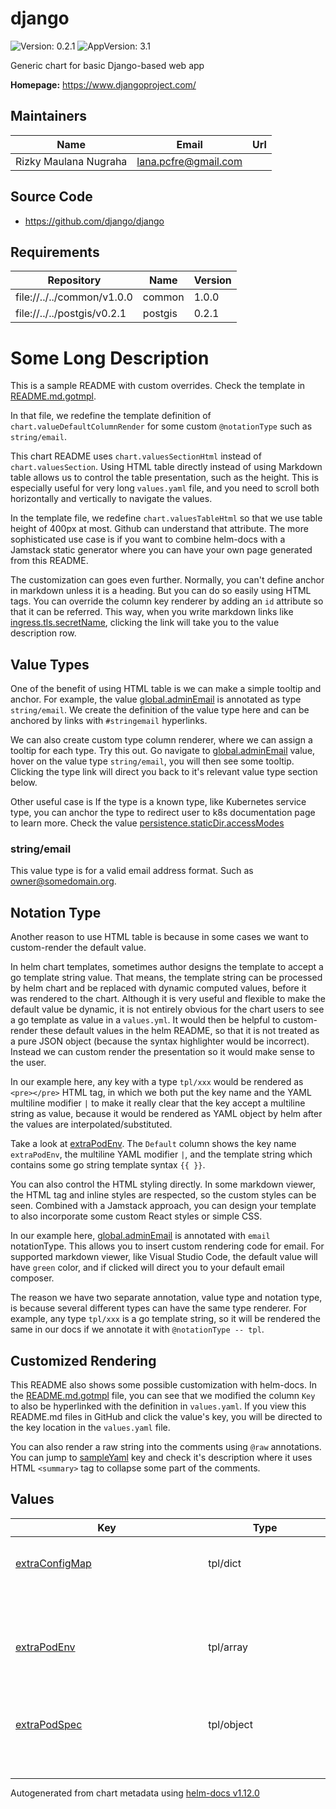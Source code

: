 # django

![Version: 0.2.1](https://img.shields.io/badge/Version-0.2.1-informational?style=flat-square) ![AppVersion: 3.1](https://img.shields.io/badge/AppVersion-3.1-informational?style=flat-square)

Generic chart for basic Django-based web app

**Homepage:** <https://www.djangoproject.com/>

## Maintainers

| Name | Email | Url |
| ---- | ------ | --- |
| Rizky Maulana Nugraha | <lana.pcfre@gmail.com> |  |

## Source Code

* <https://github.com/django/django>

## Requirements

| Repository | Name | Version |
|------------|------|---------|
| file://../../common/v1.0.0 | common | 1.0.0 |
| file://../../postgis/v0.2.1 | postgis | 0.2.1 |

# Some Long Description

This is a sample README with custom overrides.
Check the template in [README.md.gotmpl](README.md.gotmpl).

In that file, we redefine the template definition of `chart.valueDefaultColumnRender`
for some custom `@notationType` such as `string/email`.

This chart README uses `chart.valuesSectionHtml` instead of `chart.valuesSection`.
Using HTML table directly instead of using Markdown table allows us to control the table
presentation, such as the height. This is especially useful for very long `values.yaml` file,
and you need to scroll both horizontally and vertically to navigate the values.

In the template file, we redefine `chart.valuesTableHtml` so that we use table height of
400px at most. Github can understand that attribute. The more sophisticated use case is if you
want to combine helm-docs with a Jamstack static generator where you can have your own page generated
from this README.

The customization can goes even further. Normally, you can't define anchor in markdown unless it is a heading. But you can do so easily using HTML tags.
You can override the column key renderer by adding an `id` attribute so that it can be referred.
This way, when you write markdown links like [ingress.tls.secretName](#ingress--tls--secretName), clicking the link
will take you to the value description row.

## Value Types

One of the benefit of using HTML table is we can make a simple tooltip and anchor.
For example, the value [global.adminEmail](#global--adminEmail) is annotated as type `string/email`. We create
the definition of the value type here and can be anchored by links with `#stringemail` hyperlinks.

We can also create custom type column renderer, where we can assign a tooltip for each type.
Try this out. Go navigate to [global.adminEmail](#global--adminEmail) value, hover on the value type `string/email`, you will then see
some tooltip. Clicking the type link will direct you back to it's relevant value type section below.

Other useful case is If the type is a known type, like
Kubernetes service type, you can anchor the type to redirect user to k8s documentation page to learn more.
Check the value [persistence.staticDir.accessModes](#persistence--staticDir--accessModes)

### string/email

This value type is for a valid email address format. Such as owner@somedomain.org.

## Notation Type

Another reason to use HTML table is because in some cases we want to custom-render the default value.

In helm chart templates, sometimes author designs the template to accept a go template string value.
That means, the template string can be processed by helm chart and be replaced with dynamic computed values, before it was
rendered to the chart. Although it is very useful and flexible to make the default value be dynamic,
it is not entirely obvious for the chart users to see a go template as value in a `values.yml`.
It would then be helpful to custom-render these default values in the helm README, so that it is not
treated as a pure JSON object (because the syntax highlighter would be incorrect).
Instead we can custom render the presentation so it would make sense to the user.

In our example here, any key with a type `tpl/xxx` would be rendered as `<pre></pre>`
HTML tag, in which we both put the key name and the YAML multiline modifier `|` to make
it really clear that the key accept a multiline string as value, because it would be rendered as
YAML object by helm after the values are interpolated/substituted.

Take a look at [extraPodEnv](#extraPodEnv). The `Default` column shows the key name `extraPodEnv`, the multiline YAML
modifier `|`, and the template string which contains some go string template syntax `{{ }}`.

You can also control the HTML styling directly. In some markdown viewer, the HTML tag and inline styles
are respected, so the custom styles can be seen. Combined with a Jamstack approach, you can
design your template to also incorporate some custom React styles or simple CSS.

In our example here, [global.adminEmail](#global--adminEmail) is annotated with `email` notationType.
This allows you to insert custom rendering code for email. For supported markdown viewer, like Visual Studio Code,
the default value will have `green` color, and if clicked will direct you to your default email composer.

The reason we have two separate annotation, value type and notation type, is because several different types
can have the same type renderer. For example, any type `tpl/xxx` is a go template string, so it will be rendered the same
in our docs if we annotate it with `@notationType -- tpl`.

## Customized Rendering

This README also shows some possible customization with helm-docs. In the [README.md.gotmpl](README.md.gotmpl)
file, you can see that we modified the column `Key` to also be hyperlinked with the definition in `values.yaml`.
If you view this README.md files in GitHub and click the value's key, you will be directed to the
key location in the `values.yaml` file.

You can also render a raw string into the comments using `@raw` annotations.
You can jump to [sampleYaml](#sampleYaml) key and check it's description where it
uses HTML `<summary>` tag to collapse some part of the comments.

## Values

<table height="400px" >
	<thead>
		<th>Key</th>
		<th>Type</th>
		<th>Default</th>
		<th>Description</th>
	</thead>
	<tbody>
		<tr>
			<td id="extraConfigMap"><a href="./values.yaml#L111">extraConfigMap</a></td>
			<td>
tpl/dict
</td>
			<td>
				<div style="max-width: 300px;">
<pre lang="tpl">
extraConfigMap: |
 
</pre>
</div>
			</td>
			<td>Define this for extra config map to be included in django-shared-config</td>
		</tr>
		<tr>
			<td id="extraPodEnv"><a href="./values.yaml#L88">extraPodEnv</a></td>
			<td>
tpl/array
</td>
			<td>
				<div style="max-width: 300px;">
<pre lang="tpl">
extraPodEnv: |
  - name: DJANGO_SETTINGS_MODULE
    value: "django.settings"
  - name: DEBUG
    value: {{ .Values.global.debug | quote }}
  - name: ROOT_URLCONF
    value: {{ .Values.global.rootURLConf | quote }}
  - name: MAIN_APP_NAME
    value: {{ .Values.global.mainAppName | quote }}
 
</pre>
</div>
			</td>
			<td>Define this for extra Django environment variables</td>
		</tr>
		<tr>
			<td id="extraPodSpec"><a href="./values.yaml#L100">extraPodSpec</a></td>
			<td>
tpl/object
</td>
			<td>
				<div style="max-width: 300px;">
<pre lang="tpl">
extraPodSpec: |
 
</pre>
</div>
			</td>
			<td>This will be evaluated as pod spec</td>
		</tr>
		<tr>
			<td id="extraSecret"><a href="./values.yaml#L106">extraSecret</a></td>
			<td>
tpl/dict
</td>
			<td>
				<div style="max-width: 300px;">
<pre lang="tpl">
extraSecret: |
 
</pre>
</div>
			</td>
			<td>Define this for extra secrets to be included in django-shared-secret secret</td>
		</tr>
		<tr>
			<td id="extraVolume"><a href="./values.yaml#L125">extraVolume</a></td>
			<td>
tpl/array
</td>
			<td>
				<div style="max-width: 300px;">
<pre lang="tpl">
extraVolume: |
 
</pre>
</div>
			</td>
			<td>Define this for extra volume (in pair with extraVolumeMounts)</td>
		</tr>
		<tr>
			<td id="extraVolumeMounts"><a href="./values.yaml#L116">extraVolumeMounts</a></td>
			<td>
tpl/array
</td>
			<td>
				<div style="max-width: 300px;">
<pre lang="tpl">
extraVolumeMounts: |
 
</pre>
</div>
			</td>
			<td>Define this for extra volume mounts in the pod</td>
		</tr>
		<tr>
			<td id="global"><a href="./values.yaml#L14">global</a></td>
			<td>
object
</td>
			<td>
				<div style="max-width: 300px;">
<pre lang="json">
{
  "adminEmail": "admin@localhost",
  "adminPassword": {
    "value": null,
    "valueFrom": {
      "secretKeyRef": {
        "key": "admin-password",
        "name": null
      }
    }
  },
  "adminUser": "admin",
  "databaseHost": "postgis",
  "databaseName": "django",
  "databasePassword": {
    "value": null,
    "valueFrom": {
      "secretKeyRef": {
        "key": "database-password",
        "name": null
      }
    }
  },
  "databasePort": 5432,
  "databaseUsername": "django_db_user",
  "debug": "False",
  "djangoArgs": "[\"uwsgi\",\"--chdir=${REPO_ROOT}\",\"--module=${MAIN_APP_NAME}.wsgi\",\"--socket=:8000\",\"--http=0.0.0.0:8080\",\"--processes=5\",\"--buffer-size=8192\"]\n",
  "djangoCommand": "[\"/opt/django/scripts/docker-entrypoint.sh\"]\n",
  "djangoSecretKey": {
    "value": null,
    "valueFrom": {
      "secretKeyRef": {
        "key": "django-secret",
        "name": null
      }
    }
  },
  "djangoSettingsModule": "django.settings",
  "existingSecret": "",
  "mainAppName": "django",
  "mediaRoot": "/opt/django/media",
  "nameOverride": "django",
  "rootURLConf": "django.urls",
  "sharedSecretName": "django-shared-secret",
  "siteName": "django",
  "staticRoot": "/opt/django/static"
}
</pre>
</div>
			</td>
			<td>This key name is used for service interconnection between subcharts and parent charts.</td>
		</tr>
		<tr>
			<td id="global--adminEmail"><a href="./values.yaml#L43">global.adminEmail</a></td>
			<td>
<a href="#stringemail" title="
This value type is for a valid email address format. Such as owner@somedomain.org.">string/email</a>
</td>
			<td>
				<div style="max-width: 300px;">
<a href="mailto:admin@localhost" style="color: green;">"admin@localhost"</a>
</div>
			</td>
			<td>Default admin email sender</td>
		</tr>
		<tr>
			<td id="global--adminPassword--value"><a href="./values.yaml#L36">global.adminPassword.value</a></td>
			<td>
string
</td>
			<td>
				<div style="max-width: 300px;">
<pre lang="json">
null
</pre>
</div>
			</td>
			<td>Specify this password value. If not, it will be autogenerated everytime chart upgraded</td>
		</tr>
		<tr>
			<td id="global--adminUser"><a href="./values.yaml#L33">global.adminUser</a></td>
			<td>
string
</td>
			<td>
				<div style="max-width: 300px;">
<pre lang="json">
"admin"
</pre>
</div>
			</td>
			<td>Default super user admin username</td>
		</tr>
		<tr>
			<td id="global--databaseHost"><a href="./values.yaml#L63">global.databaseHost</a></td>
			<td>
string
</td>
			<td>
				<div style="max-width: 300px;">
<pre lang="json">
"postgis"
</pre>
</div>
			</td>
			<td>Django database host location. By default this chart can generate standard postgres chart. So you can leave it as default. If you use external backend,  you must provide the value</td>
		</tr>
		<tr>
			<td id="global--databaseName"><a href="./values.yaml#L61">global.databaseName</a></td>
			<td>
string
</td>
			<td>
				<div style="max-width: 300px;">
<pre lang="json">
"django"
</pre>
</div>
			</td>
			<td>Django database name</td>
		</tr>
		<tr>
			<td id="global--databasePassword--value"><a href="./values.yaml#L55">global.databasePassword.value</a></td>
			<td>
string
</td>
			<td>
				<div style="max-width: 300px;">
<pre lang="json">
null
</pre>
</div>
			</td>
			<td>Specify this password value. If not, it will be autogenerated everytime chart upgraded. If you use external backend, you must provide the value</td>
		</tr>
		<tr>
			<td id="global--databasePort"><a href="./values.yaml#L65">global.databasePort</a></td>
			<td>
int
</td>
			<td>
				<div style="max-width: 300px;">
<pre lang="json">
5432
</pre>
</div>
			</td>
			<td>Django database port. By default this chart can generate standard postgres chart. So you can leave it as default. If you use external backend,  you must provide the value</td>
		</tr>
		<tr>
			<td id="global--databaseUsername"><a href="./values.yaml#L52">global.databaseUsername</a></td>
			<td>
string
</td>
			<td>
				<div style="max-width: 300px;">
<pre lang="json">
"django_db_user"
</pre>
</div>
			</td>
			<td>Database username backend to connect to. If you use external backend, provide the value</td>
		</tr>
		<tr>
			<td id="global--debug"><a href="./values.yaml#L67">global.debug</a></td>
			<td>
string
</td>
			<td>
				<div style="max-width: 300px;">
<pre lang="json">
"False"
</pre>
</div>
			</td>
			<td>Python boolean literal, this will correspond to `DEBUG` environment variable inside the Django container. Useful as a debug switch.</td>
		</tr>
		<tr>
			<td id="global--djangoArgs"><a href="./values.yaml#L30">global.djangoArgs</a></td>
			<td>
tpl/array
</td>
			<td>
				<div style="max-width: 300px;">
<pre lang="tpl">
global.djangoArgs: |
  ["uwsgi","--chdir=${REPO_ROOT}","--module=${MAIN_APP_NAME}.wsgi","--socket=:8000","--http=0.0.0.0:8080","--processes=5","--buffer-size=8192"]
 
</pre>
</div>
			</td>
			<td>The django command args to be passed to entrypoint command</td>
		</tr>
		<tr>
			<td id="global--djangoCommand"><a href="./values.yaml#L26">global.djangoCommand</a></td>
			<td>
tpl/array
</td>
			<td>
				<div style="max-width: 300px;">
<pre lang="tpl">
global.djangoCommand: |
  ["/opt/django/scripts/docker-entrypoint.sh"]
 
</pre>
</div>
			</td>
			<td>The django entrypoint command to execute</td>
		</tr>
		<tr>
			<td id="global--djangoSecretKey--value"><a href="./values.yaml#L46">global.djangoSecretKey.value</a></td>
			<td>
string
</td>
			<td>
				<div style="max-width: 300px;">
<pre lang="json">
null
</pre>
</div>
			</td>
			<td>Specify this Django Secret string value. If not, it will be autogenerated everytime chart upgraded</td>
		</tr>
		<tr>
			<td id="global--djangoSettingsModule"><a href="./values.yaml#L71">global.djangoSettingsModule</a></td>
			<td>
string
</td>
			<td>
				<div style="max-width: 300px;">
<pre lang="json">
"django.settings"
</pre>
</div>
			</td>
			<td>Django settings module to be used</td>
		</tr>
		<tr>
			<td id="global--existingSecret"><a href="./values.yaml#L18">global.existingSecret</a></td>
			<td>
tpl/string
</td>
			<td>
				<div style="max-width: 300px;">
<pre lang="tpl">
global.existingSecret: |
 
</pre>
</div>
			</td>
			<td>Name of existing secret</td>
		</tr>
		<tr>
			<td id="global--mainAppName"><a href="./values.yaml#L69">global.mainAppName</a></td>
			<td>
string
</td>
			<td>
				<div style="max-width: 300px;">
<pre lang="json">
"django"
</pre>
</div>
			</td>
			<td>The main app name to execute. Affects which settings, wsgi, and rootURL to use.</td>
		</tr>
		<tr>
			<td id="global--mediaRoot"><a href="./values.yaml#L77">global.mediaRoot</a></td>
			<td>
path
</td>
			<td>
				<div style="max-width: 300px;">
<pre lang="json">
"/opt/django/media"
</pre>
</div>
			</td>
			<td>Location to the media directory</td>
		</tr>
		<tr>
			<td id="global--rootURLConf"><a href="./values.yaml#L73">global.rootURLConf</a></td>
			<td>
string
</td>
			<td>
				<div style="max-width: 300px;">
<pre lang="json">
"django.urls"
</pre>
</div>
			</td>
			<td>Django root URL conf to be used</td>
		</tr>
		<tr>
			<td id="global--sharedSecretName"><a href="./values.yaml#L20">global.sharedSecretName</a></td>
			<td>
string
</td>
			<td>
				<div style="max-width: 300px;">
<pre lang="json">
"django-shared-secret"
</pre>
</div>
			</td>
			<td>Name of shared secret store that will be generated</td>
		</tr>
		<tr>
			<td id="global--siteName"><a href="./values.yaml#L23">global.siteName</a></td>
			<td>
string
</td>
			<td>
				<div style="max-width: 300px;">
<pre lang="json">
"django"
</pre>
</div>
			</td>
			<td>The site name. It will be used to construct url such as http://django/</td>
		</tr>
		<tr>
			<td id="global--staticRoot"><a href="./values.yaml#L75">global.staticRoot</a></td>
			<td>
path
</td>
			<td>
				<div style="max-width: 300px;">
<pre lang="json">
"/opt/django/static"
</pre>
</div>
			</td>
			<td>Location to the static directory</td>
		</tr>
		<tr>
			<td id="image"><a href="./values.yaml#L2">image</a></td>
			<td>
object
</td>
			<td>
				<div style="max-width: 300px;">
<pre lang="json">
{
  "pullPolicy": "IfNotPresent",
  "registry": "docker.io",
  "repository": "lucernae/django-sample",
  "tag": "3.1"
}
</pre>
</div>
			</td>
			<td>Image map</td>
		</tr>
		<tr>
			<td id="image--pullPolicy"><a href="./values.yaml#L10">image.pullPolicy</a></td>
			<td>
string
</td>
			<td>
				<div style="max-width: 300px;">
<pre lang="json">
"IfNotPresent"
</pre>
</div>
			</td>
			<td>Image pullPolicy</td>
		</tr>
		<tr>
			<td id="image--registry"><a href="./values.yaml#L4">image.registry</a></td>
			<td>
string
</td>
			<td>
				<div style="max-width: 300px;">
<pre lang="json">
"docker.io"
</pre>
</div>
			</td>
			<td>Image registry</td>
		</tr>
		<tr>
			<td id="image--repository"><a href="./values.yaml#L6">image.repository</a></td>
			<td>
string
</td>
			<td>
				<div style="max-width: 300px;">
<pre lang="json">
"lucernae/django-sample"
</pre>
</div>
			</td>
			<td>Image repository</td>
		</tr>
		<tr>
			<td id="image--tag"><a href="./values.yaml#L8">image.tag</a></td>
			<td>
string
</td>
			<td>
				<div style="max-width: 300px;">
<pre lang="json">
"3.1"
</pre>
</div>
			</td>
			<td>Image tag</td>
		</tr>
		<tr>
			<td id="ingress--annotations"><a href="./values.yaml#L155">ingress.annotations</a></td>
			<td>
dict
</td>
			<td>
				<div style="max-width: 300px;">
<pre lang="json">
{}
</pre>
</div>
			</td>
			<td>Custom Ingress annotations</td>
		</tr>
		<tr>
			<td id="ingress--enabled"><a href="./values.yaml#L150">ingress.enabled</a></td>
			<td>
bool
</td>
			<td>
				<div style="max-width: 300px;">
<pre lang="json">
false
</pre>
</div>
			</td>
			<td>Set to true to generate Ingress resource</td>
		</tr>
		<tr>
			<td id="ingress--host"><a href="./values.yaml#L153">ingress.host</a></td>
			<td>
tpl/string
</td>
			<td>
				<div style="max-width: 300px;">
<pre lang="tpl">
ingress.host: |
 
</pre>
</div>
			</td>
			<td>Set custom host name. (DNS name convention)</td>
		</tr>
		<tr>
			<td id="ingress--labels"><a href="./values.yaml#L157">ingress.labels</a></td>
			<td>
dict
</td>
			<td>
				<div style="max-width: 300px;">
<pre lang="json">
{}
</pre>
</div>
			</td>
			<td>Custom Ingress labels</td>
		</tr>
		<tr>
			<td id="ingress--tls--enabled"><a href="./values.yaml#L160">ingress.tls.enabled</a></td>
			<td>
bool
</td>
			<td>
				<div style="max-width: 300px;">
<pre lang="json">
false
</pre>
</div>
			</td>
			<td>Set to true to enable HTTPS</td>
		</tr>
		<tr>
			<td id="ingress--tls--secretName"><a href="./values.yaml#L162">ingress.tls.secretName</a></td>
			<td>
string
</td>
			<td>
				<div style="max-width: 300px;">
<pre lang="json">
"django-tls"
</pre>
</div>
			</td>
			<td>You must provide a secret name where the TLS cert is stored</td>
		</tr>
		<tr>
			<td id="labels"><a href="./values.yaml#L81">labels</a></td>
			<td>
map
</td>
			<td>
				<div style="max-width: 300px;">
<pre lang="yaml">
user/workload: "true"
client-name: "my-boss"
project-name: "awesome-project"

</pre>
</div>
			</td>
			<td>The deployment label</td>
		</tr>
		<tr>
			<td id="persistence--mediaDir--accessModes[0]"><a href="./values.yaml#L199">persistence.mediaDir.accessModes[0]</a></td>
			<td>
string
</td>
			<td>
				<div style="max-width: 300px;">
<pre lang="json">
"ReadWriteOnce"
</pre>
</div>
			</td>
			<td></td>
		</tr>
		<tr>
			<td id="persistence--mediaDir--annotations"><a href="./values.yaml#L200">persistence.mediaDir.annotations</a></td>
			<td>
object
</td>
			<td>
				<div style="max-width: 300px;">
<pre lang="json">
{}
</pre>
</div>
			</td>
			<td></td>
		</tr>
		<tr>
			<td id="persistence--mediaDir--enabled"><a href="./values.yaml#L193">persistence.mediaDir.enabled</a></td>
			<td>
bool
</td>
			<td>
				<div style="max-width: 300px;">
<pre lang="json">
true
</pre>
</div>
			</td>
			<td>Allow persistence</td>
		</tr>
		<tr>
			<td id="persistence--mediaDir--existingClaim"><a href="./values.yaml#L194">persistence.mediaDir.existingClaim</a></td>
			<td>
bool
</td>
			<td>
				<div style="max-width: 300px;">
<pre lang="json">
false
</pre>
</div>
			</td>
			<td></td>
		</tr>
		<tr>
			<td id="persistence--mediaDir--mountPath"><a href="./values.yaml#L195">persistence.mediaDir.mountPath</a></td>
			<td>
string
</td>
			<td>
				<div style="max-width: 300px;">
<pre lang="json">
"/opt/django/media"
</pre>
</div>
			</td>
			<td></td>
		</tr>
		<tr>
			<td id="persistence--mediaDir--size"><a href="./values.yaml#L197">persistence.mediaDir.size</a></td>
			<td>
string
</td>
			<td>
				<div style="max-width: 300px;">
<pre lang="json">
"8Gi"
</pre>
</div>
			</td>
			<td></td>
		</tr>
		<tr>
			<td id="persistence--mediaDir--subPath"><a href="./values.yaml#L196">persistence.mediaDir.subPath</a></td>
			<td>
string
</td>
			<td>
				<div style="max-width: 300px;">
<pre lang="json">
"media"
</pre>
</div>
			</td>
			<td></td>
		</tr>
		<tr>
			<td id="persistence--staticDir--accessModes"><a href="./values.yaml#L188">persistence.staticDir.accessModes</a></td>
			<td>
<a target="_blank"
   href="https://kubernetes.io/docs/concepts/storage/persistent-volumes/#access-modes"
   >k8s/storage/persistent-volume/access-modes</a>
</td>
			<td>
				<div style="max-width: 300px;">
<pre lang="yaml">
- ReadWriteOnce

</pre>
</div>
			</td>
			<td>Static Dir access modes</td>
		</tr>
		<tr>
			<td id="persistence--staticDir--annotations"><a href="./values.yaml#L190">persistence.staticDir.annotations</a></td>
			<td>
object
</td>
			<td>
				<div style="max-width: 300px;">
<pre lang="json">
{}
</pre>
</div>
			</td>
			<td></td>
		</tr>
		<tr>
			<td id="persistence--staticDir--enabled"><a href="./values.yaml#L181">persistence.staticDir.enabled</a></td>
			<td>
bool
</td>
			<td>
				<div style="max-width: 300px;">
<pre lang="json">
true
</pre>
</div>
			</td>
			<td>Allow persistence</td>
		</tr>
		<tr>
			<td id="persistence--staticDir--existingClaim"><a href="./values.yaml#L182">persistence.staticDir.existingClaim</a></td>
			<td>
bool
</td>
			<td>
				<div style="max-width: 300px;">
<pre lang="json">
false
</pre>
</div>
			</td>
			<td></td>
		</tr>
		<tr>
			<td id="persistence--staticDir--mountPath"><a href="./values.yaml#L183">persistence.staticDir.mountPath</a></td>
			<td>
string
</td>
			<td>
				<div style="max-width: 300px;">
<pre lang="json">
"/opt/django/static"
</pre>
</div>
			</td>
			<td></td>
		</tr>
		<tr>
			<td id="persistence--staticDir--size"><a href="./values.yaml#L185">persistence.staticDir.size</a></td>
			<td>
string
</td>
			<td>
				<div style="max-width: 300px;">
<pre lang="json">
"8Gi"
</pre>
</div>
			</td>
			<td></td>
		</tr>
		<tr>
			<td id="persistence--staticDir--subPath"><a href="./values.yaml#L184">persistence.staticDir.subPath</a></td>
			<td>
string
</td>
			<td>
				<div style="max-width: 300px;">
<pre lang="json">
"static"
</pre>
</div>
			</td>
			<td></td>
		</tr>
		<tr>
			<td id="postgis--enabled"><a href="./values.yaml#L170">postgis.enabled</a></td>
			<td>
bool
</td>
			<td>
				<div style="max-width: 300px;">
<pre lang="json">
true
</pre>
</div>
			</td>
			<td>Enable postgis as database backend by default. Set to false if using different external backend.</td>
		</tr>
		<tr>
			<td id="postgis--existingSecret"><a href="./values.yaml#L174">postgis.existingSecret</a></td>
			<td>
tpl/string
</td>
			<td>
				<div style="max-width: 300px;">
<pre lang="tpl">
postgis.existingSecret: |
  {{ include "common.sharedSecretName" . | quote -}}
 
</pre>
</div>
			</td>
			<td>Existing secret to be used</td>
		</tr>
		<tr>
			<td id="probe"><a href="./values.yaml#L166">probe</a></td>
			<td>
tpl/object
</td>
			<td>
				<div style="max-width: 300px;">
<pre lang="tpl">
probe: |
 
</pre>
</div>
			</td>
			<td>Probe can be overridden</td>
		</tr>
		<tr>
			<td id="sampleYaml"><a href="./values.yaml#L227">sampleYaml</a></td>
			<td>
dict
</td>
			<td>
				<div style="max-width: 300px;">
<pre lang="json">
{}
</pre>
</div>
			</td>
			<td>Values with long description
Sometimes you need a very long description
for your values.

Any comment section for a given key with **@raw** attribute
will be treated as raw string and stored as is.
Since it generates in Markdown format, you can do something like this:

```yaml
hello:
  bar: true
```

Markdown also accept subset of HTML tags. So you can also do this:

<details>
<summary>+Expand</summary>

```bash
execute some command
```

</details></td>
		</tr>
		<tr>
			<td id="service--annotations"><a href="./values.yaml#L146">service.annotations</a></td>
			<td>
dict
</td>
			<td>
				<div style="max-width: 300px;">
<pre lang="json">
{}
</pre>
</div>
			</td>
			<td>Extra service annotations</td>
		</tr>
		<tr>
			<td id="service--clusterIP"><a href="./values.yaml#L135">service.clusterIP</a></td>
			<td>
string
</td>
			<td>
				<div style="max-width: 300px;">
<pre lang="json">
""
</pre>
</div>
			</td>
			<td>Specify `None` for headless service. Otherwise, leave them be.</td>
		</tr>
		<tr>
			<td id="service--externalIPs"><a href="./values.yaml#L138">service.externalIPs</a></td>
			<td>
tpl/array
</td>
			<td>
				<div style="max-width: 300px;">
<pre lang="tpl">
service.externalIPs: |
 
</pre>
</div>
			</td>
			<td>Specify for LoadBalancer service type</td>
		</tr>
		<tr>
			<td id="service--nodePort"><a href="./values.yaml#L143">service.nodePort</a></td>
			<td>
int
</td>
			<td>
				<div style="max-width: 300px;">
<pre lang="json">
null
</pre>
</div>
			</td>
			<td>Specify node port, for NodePort service type</td>
		</tr>
		<tr>
			<td id="service--port"><a href="./values.yaml#L140">service.port</a></td>
			<td>
int
</td>
			<td>
				<div style="max-width: 300px;">
<pre lang="json">
80
</pre>
</div>
			</td>
			<td>Specify service port</td>
		</tr>
		<tr>
			<td id="service--type"><a href="./values.yaml#L133">service.type</a></td>
			<td>
string
</td>
			<td>
				<div style="max-width: 300px;">
<pre lang="json">
"ClusterIP"
</pre>
</div>
			</td>
			<td>Define k8s service for Django.</td>
		</tr>
	</tbody>
</table>

----------------------------------------------
Autogenerated from chart metadata using [helm-docs v1.12.0](https://github.com/norwoodj/helm-docs/releases/v1.12.0)
